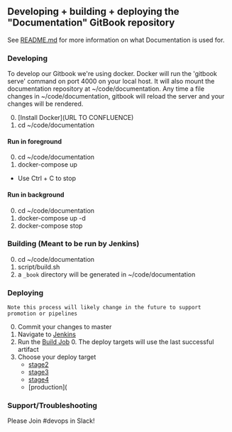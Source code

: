 ## Developing + building + deploying the "Documentation" GitBook repository
See [README.md](README.md) for more information on what Documentation is used for.

### Developing
To develop our Gitbook we're using docker.  Docker will run the 'gitbook serve' command on port 4000 on your local host.  It will also mount the documentation repository at ~/code/documentation.  Any time a file changes in ~/code/documentation, gitbook will reload the server and your changes will be rendered.

0. [Install Docker](URL TO CONFLUENCE)
0. cd ~/code/documentation

#### Run in foreground
0. cd ~/code/documentation
0. docker-compose up
  - Use Ctrl + C to stop

#### Run in background
0. cd ~/code/documentation
0. docker-compose up -d
0. docker-compose stop

### Building (Meant to be run by Jenkins)
0. cd ~/code/documentation
0. script/build.sh
0. a ```_book``` directory will be generated in ~/code/documentation

### Deploying

```
Note this process will likely change in the future to support promotion or pipelines
```

0. Commit your changes to master
0. Navigate to [Jenkins](http://jenkins.int.sightmachine.com/view/Documentation/)
0. Run the [Build Job](http://jenkins.int.sightmachine.com/view/Documentation/job/sightmachine-documentation-build/)
   0. The deploy targets will use the last successful artifact
0. Choose your deploy target
   - [stage2](http://jenkins.int.sightmachine.com/view/Documentation/job/sightmachine-documentation-deploy-to-stage2/)
   - [stage3](http://jenkins.int.sightmachine.com/view/Documentation/job/sightmachine-documentation-deploy-to-stage3/)
   - [stage4](http://jenkins.int.sightmachine.com/view/Documentation/job/sightmachine-documentation-deploy-to-stage4/)
   - [production](

### Support/Troubleshooting

Please Join #devops in Slack!

